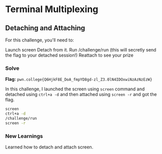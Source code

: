 # Terminal Multiplexing

## Detaching and Attaching
For this challenge, you'll need to:

Launch screen
Detach from it.
Run /challenge/run (this will secretly send the flag to your detached session!)
Reattach to see your prize

### Solve
**Flag:** `pwn.college{Q6HjkF8E_DoA_fmpYD8gd-zl_Z3.0lN4IDOxwiNzAzNzEzW}`

In this challenge, I launched the screen using ```screen``` command and detached using ```ctrl+a -d``` and then attached using ```screen -r``` and got the flag.

```bash
screen
ctrl+a -d
/challenge/run
screen -r
```

### New Learnings
Learned how to detach and attach screen.
